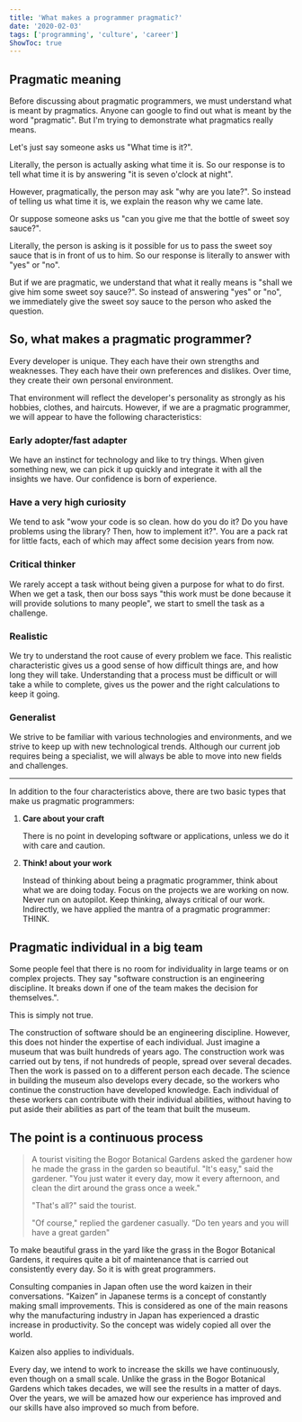 ```yaml
---
title: 'What makes a programmer pragmatic?'
date: '2020-02-03'
tags: ['programming', 'culture', 'career']
ShowToc: true
---
```


## Pragmatic meaning

Before discussing about pragmatic programmers, we must understand what is meant by pragmatics. Anyone can google to find out what is meant by the word "pragmatic". But I'm trying to demonstrate what pragmatics really means.

Let's just say someone asks us "What time is it?".

Literally, the person is actually asking what time it is. So our response is to tell what time it is by answering "it is seven o'clock at night".

However, pragmatically, the person may ask "why are you late?". So instead of telling us what time it is, we explain the reason why we came late.

Or suppose someone asks us "can you give me that the bottle of sweet soy sauce?".

Literally, the person is asking is it possible for us to pass the sweet soy sauce that is in front of us to him. So our response is literally to answer with "yes" or "no".

But if we are pragmatic, we understand that what it really means is "shall we give him some sweet soy sauce?". So instead of answering "yes" or "no", we immediately give the sweet soy sauce to the person who asked the question.

## So, what makes a pragmatic programmer?

Every developer is unique. They each have their own strengths and weaknesses. They each have their own preferences and dislikes. Over time, they create their own personal environment.

That environment will reflect the developer's personality as strongly as his hobbies, clothes, and haircuts. However, if we are a pragmatic programmer, we will appear to have the following characteristics:

### Early adopter/fast adapter

We have an instinct for technology and like to try things. When given something new, we can pick it up quickly and integrate it with all the insights we have. Our confidence is born of experience.

### Have a very high curiosity

We tend to ask "wow your code is so clean. how do you do it? Do you have problems using the library? Then, how to implement it?". You are a pack rat for little facts, each of which may affect some decision years from now.

### Critical thinker

We rarely accept a task without being given a purpose for what to do first. When we get a task, then our boss says "this work must be done because it will provide solutions to many people", we start to smell the task as a challenge.

### Realistic

We try to understand the root cause of every problem we face. This realistic characteristic gives us a good sense of how difficult things are, and how long they will take. Understanding that a process must be difficult or will take a while to complete, gives us the power and the right calculations to keep it going.

### Generalist

We strive to be familiar with various technologies and environments, and we strive to keep up with new technological trends. Although our current job requires being a specialist, we will always be able to move into new fields and challenges.

---

In addition to the four characteristics above, there are two basic types that make us pragmatic programmers:

1. **Care about your craft**

   There is no point in developing software or applications, unless we do it with care and caution.
2. **Think! about your work**

   Instead of thinking about being a pragmatic programmer, think about what we are doing today. Focus on the projects we are working on now. Never run on autopilot. Keep thinking, always critical of our work. Indirectly, we have applied the mantra of a pragmatic programmer: THINK.

## Pragmatic individual in a big team

Some people feel that there is no room for individuality in large teams or on complex projects. They say "software construction is an engineering discipline. It breaks down if one of the team makes the decision for themselves.".

This is simply not true.

The construction of software should be an engineering discipline. However, this does not hinder the expertise of each individual. Just imagine a museum that was built hundreds of years ago. The construction work was carried out by tens, if not hundreds of people, spread over several decades. Then the work is passed on to a different person each decade. The science in building the museum also develops every decade, so the workers who continue the construction have developed knowledge. Each individual of these workers can contribute with their individual abilities, without having to put aside their abilities as part of the team that built the museum.

## The point is a continuous process

> A tourist visiting the Bogor Botanical Gardens asked the gardener how he made the grass in the garden so beautiful. "It's easy," said the gardener. "You just water it every day, mow it every afternoon, and clean the dirt around the grass once a week."
>
> "That's all?" said the tourist.
>
> "Of course," replied the gardener casually. “Do ten years and you will have a great garden"

To make beautiful grass in the yard like the grass in the Bogor Botanical Gardens, it requires quite a bit of maintenance that is carried out consistently every day. So it is with great programmers.

Consulting companies in Japan often use the word kaizen in their conversations. “Kaizen” in Japanese terms is a concept of constantly making small improvements. This is considered as one of the main reasons why the manufacturing industry in Japan has experienced a drastic increase in productivity. So the concept was widely copied all over the world.

Kaizen also applies to individuals.

Every day, we intend to work to increase the skills we have continuously, even though on a small scale. Unlike the grass in the Bogor Botanical Gardens which takes decades, we will see the results in a matter of days. Over the years, we will be amazed how our experience has improved and our skills have also improved so much from before.
